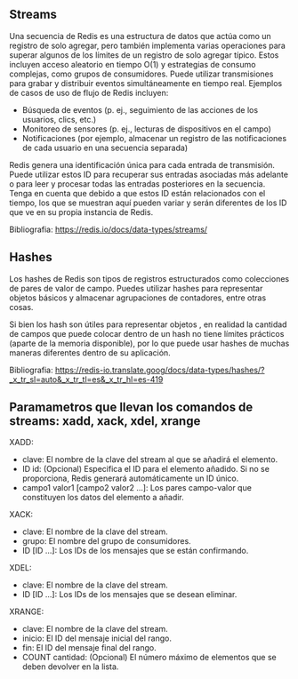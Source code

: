 ## Streams

Una secuencia de Redis es una estructura de datos que actúa como un registro de solo agregar, pero también implementa varias operaciones para superar algunos de los límites de un registro de solo agregar típico. Estos incluyen acceso aleatorio en tiempo O(1) y estrategias de consumo complejas, como grupos de consumidores. Puede utilizar transmisiones para grabar y distribuir eventos simultáneamente en tiempo real. Ejemplos de casos de uso de flujo de Redis incluyen:

* Búsqueda de eventos (p. ej., seguimiento de las acciones de los usuarios, clics, etc.)
* Monitoreo de sensores (p. ej., lecturas de dispositivos en el campo)
* Notificaciones (por ejemplo, almacenar un registro de las notificaciones de cada usuario en una secuencia separada)

Redis genera una identificación única para cada entrada de transmisión. Puede utilizar estos ID para recuperar sus entradas asociadas más adelante o para leer y procesar todas las entradas posteriores en la secuencia. Tenga en cuenta que debido a que estos ID están relacionados con el tiempo, los que se muestran aquí pueden variar y serán diferentes de los ID que ve en su propia instancia de Redis.

Bibliografia:
https://redis.io/docs/data-types/streams/

## Hashes

Los hashes de Redis son tipos de registros estructurados como colecciones de pares de valor de campo. Puedes utilizar hashes para representar objetos básicos y almacenar agrupaciones de contadores, entre otras cosas.

Si bien los hash son útiles para representar objetos , en realidad la cantidad de campos que puede colocar dentro de un hash no tiene límites prácticos (aparte de la memoria disponible), por lo que puede usar hashes de muchas maneras diferentes dentro de su aplicación.

Bibliografia:
https://redis-io.translate.goog/docs/data-types/hashes/?_x_tr_sl=auto&_x_tr_tl=es&_x_tr_hl=es-419

## Paramametros que llevan los comandos de streams: xadd, xack, xdel, xrange

XADD:
* clave: El nombre de la clave del stream al que se añadirá el elemento.
* ID id: (Opcional) Especifica el ID para el elemento añadido. Si no se proporciona, Redis generará automáticamente un ID único.
* campo1 valor1 [campo2 valor2 ...]: Los pares campo-valor que constituyen los datos del elemento a añadir.

XACK:
* clave: El nombre de la clave del stream.
* grupo: El nombre del grupo de consumidores.
* ID [ID ...]: Los IDs de los mensajes que se están confirmando.

XDEL:
* clave: El nombre de la clave del stream.
* ID [ID ...]: Los IDs de los mensajes que se desean eliminar.

XRANGE:
* clave: El nombre de la clave del stream.
* inicio: El ID del mensaje inicial del rango.
* fin: El ID del mensaje final del rango.
* COUNT cantidad: (Opcional) El número máximo de elementos que se deben devolver en la lista.
